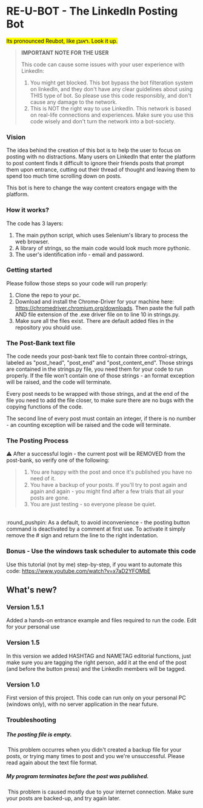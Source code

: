 # RE-U-BOT - The LinkedIn Posting Bot
<mark> Its pronounced Reubot, like ראובן. Look it up. </mark>

> **IMPORTANT NOTE FOR THE USER**
>
>This code can cause some issues with your user experience with LinkedIn:
> 1. You might get blocked. This bot bypass the bot filteration system on linkedIn, and they don't have any clear guidelines about using THIS type of bot. So please use this code responsibly, and don't cause any damage to the network.
> 2. This is NOT the right way to use LinkedIn. This network is based on real-life connections and experiences. Make sure you use this code wisely and don't turn the network into a bot-society.

### Vision
The idea behind the creation of this bot is to help the user to focus on posting with no distractions.
Many users on LinkedIn that enter the platform to post content finds it difficult to ignore their friends posts that prompt them upon entrance, cutting out their thread of thought and leaving them to spend too much time scrolling down on posts.

This bot is here to change the way content creators engage with the platform.

### How it works?
The code has 3 layers:
1. The main python script, which uses Selenium's library to process the web browser.
2. A library of strings, so the main code would look much more pythonic.
3. The user's identification info - email and password.

### Getting started
Please follow those steps so your code will run properly:
1. Clone the repo to your pc.
2. Download and install the Chrome-Driver for your machine here: https://chromedriver.chromium.org/downloads. Then paste the full path AND file extension of the .exe driver file on to line 10 in strings.py.
3. Make sure all the files exist. There are default added files in the repository you should use. 

### The Post-Bank text file
The code needs your post-bank text file to contain three control-strings, labeled as "post_head", "post_end" and "post_content_end".
Those strings are contained in the strings.py file, you need them for your code to run properly.
If the file won't contain one of those strings - an format exception will be raised, and the code will terminate.

Every post needs to be wrapped with those strings, and at the end of the file you need to add the file closer, to make sure there are no bugs with the copying functions of the code.

The second line of every post must contain an integer, if there is no number - an counting exception will be raised and the code will terminate.

### The Posting Process

:warning: After a successful login - the current post will be REMOVED from the post-bank, so verify one of the following:

>1. You are happy with the post and once it's published you have no need of it.
>2. You have a backup of your posts. If you'll try to post again and again and again - you might find after a few trials that all your posts are gone.
>3. You are just testing - so everyone please be quiet.

<br>
:round_pushpin: As a default, to avoid inconvenience - the posting button command is deactivated by a comment at first use. To activate it simply remove the # sign and return the line to the right indentation.

### Bonus - Use the windows task scheduler to automate this code
Use this tutorial (not by me) step-by-step, if you want to automate this code: https://www.youtube.com/watch?v=x7aD2YFOMbE

## What's new?

### **Version 1.5.1**
Added a hands-on entrance example and files required to run the code. Edit for your personal use

### **Version 1.5**
In this version we added HASHTAG and NAMETAG editorial functions, just make sure you are tagging the right person, add it at the end of the post (and before the button press) and the LinkedIn members will be tagged.

### **Version 1.0**
First version of this project.
This code can run only on your personal PC (windows only), with no server application in the near future.

### Troubleshooting
##### The posting file is empty.
&nbsp;This problem occurres when you didn't created a backup file for your posts, or trying many times to post and you we're unsuccessful. Please read again about the text file format.
##### My program terminates before the post was published.
&nbsp;This problem is caused mostly due to your internet connection. Make sure your posts are backed-up, and try again later.
